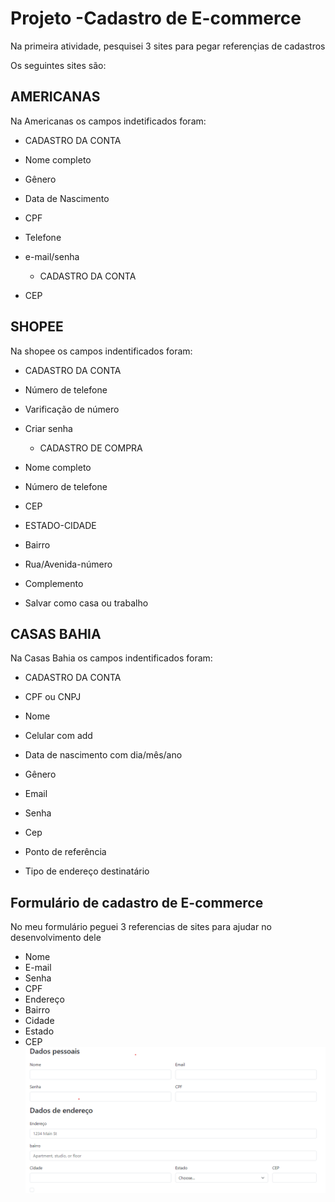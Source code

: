 # Projeto -Cadastro de E-commerce
Na primeira atividade, pesquisei 3 sites para pegar referençias de cadastros

Os seguintes sites são:

## AMERICANAS

Na Americanas os campos indetificados foram:

  * CADASTRO DA CONTA

* Nome completo
* Gênero
* Data de Nascimento 
* CPF
* Telefone
* e-mail/senha

  * CADASTRO DA CONTA

* CEP 

## SHOPEE

Na shopee os campos indentificados foram:

  * CADASTRO DA CONTA

* Número de telefone
* Varificação de número
* Criar senha

   * CADASTRO DE COMPRA

* Nome completo
* Número de telefone
* CEP
* ESTADO-CIDADE
* Bairro
* Rua/Avenida-número
* Complemento
* Salvar como casa ou trabalho

## CASAS BAHIA

Na Casas Bahia os campos indentificados foram:

  * CADASTRO DA CONTA

* CPF ou CNPJ
* Nome
* Celular com add
* Data de nascimento com dia/mês/ano
* Gênero
* Email
* Senha
* Cep
* Ponto de referência
* Tipo de endereço destinatário

## Formulário de cadastro de E-commerce
 
  No meu formulário peguei 3 referencias de sites para ajudar no desenvolvimento dele 
  
  * Nome 
  * E-mail
  * Senha
  * CPF
  * Endereço
  * Bairro
  * Cidade
  * Estado
  * CEP
  ![tela do sistema](rhau.png)

